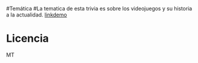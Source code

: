 #Temática
#La tematica de esta trivia es sobre los videojuegos y su historia a la actualidad.
[linkdemo](https://github.com/YAERI/TRIVIA-DERECHO)
# Licencia
MT